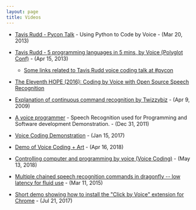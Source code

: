 ```yaml
---
layout: page
title: Videos
---
```


- [Tavis Rudd - Pycon Talk](http://www.youtube.com/watch?v=8SkdfdXWYaI) - Using Python to Code by Voice - (Mar 20, 2013)

- [Tavis Rudd - 5 programming languages in 5 mins, by Voice (Polyglot Conf)](https://www.youtube.com/watch?v=qXvbQQV1ydo) - (Apr 15, 2013)
  - [Some links related to Tavis Rudd voice coding talk at #pycon](https://gist.github.com/tavisrudd/5226505)

- [The Eleventh HOPE (2016): Coding by Voice with Open Source Speech Recognition](https://www.youtube.com/watch?v=YRyYIIFKsdU&list=PLVkfMfvD1Tblhrrr9V79sjH_wndQ4Tp9I&index=15)

- [Explanation of continuous command recognition by Twizzybiz](https://www.youtube.com/watch?v=g3c5H7sAbBQ) - (Apr 9, 2009)

- [A voice programmer](http://www.youtube.com/watch?v=LVAO8DXUnRI) - Speech Recognition used for Programming and Software development Demonstration. - (Dec 31, 2011)

- [Voice Coding Demonstration](https://www.youtube.com/watch?v=ZKIPVtmL5RY) - (Jan 15, 2017)

- [Demo of Voice Coding + Art](https://www.youtube.com/watch?v=hGPNs5C1Lp0) - (Apr 16, 2018)

- [Controlling computer and programming by voice (Voice Coding)](https://www.youtube.com/watch?v=-UVCN8L4J0Y) - (May 13, 2018)

- [Multiple chained speech recognition commands in dragonfly -- low latency for fluid use](https://www.youtube.com/watch?v=O9mkQsXA2Ok) - (Mar 11, 2015)

- [Short demo showing how to install the "Click by Voice" extension for Chrome](https://www.youtube.com/watch?v=6qrjuTCX6Rw) - (Jul 21, 2017)
